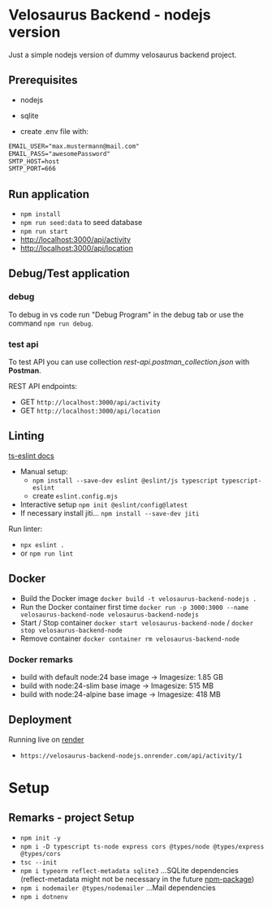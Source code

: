 # Velosaurus Backend - nodejs version

Just a simple nodejs version of dummy velosaurus backend project.

## Prerequisites

- nodejs
- sqlite

- create .env file with:

```txt
EMAIL_USER="max.mustermann@mail.com"
EMAIL_PASS="awesomePassword"
SMTP_HOST=host
SMTP_PORT=666
```

## Run application

- `npm install`
- `npm run seed:data` to seed database
- `npm run start`
- <http://localhost:3000/api/activity>
- <http://localhost:3000/api/location>

## Debug/Test application

### debug

To debug in vs code run "Debug Program" in the debug tab or use the command `npm run debug`.

### test api

To test API you can use collection *rest-api.postman_collection.json* with **Postman**.

REST API endpoints:

- GET `http://localhost:3000/api/activity`
- GET `http://localhost:3000/api/location`

## Linting

[ts-eslint docs](https://typescript-eslint.io/users/configs/)

- Manual setup:
  - `npm install --save-dev eslint @eslint/js typescript typescript-eslint`
  - create `eslint.config.mjs`
- Interactive setup `npm init @eslint/config@latest`
- If necessary install jiti... `npm install --save-dev jiti`

Run linter:

- `npx eslint .`
- or `npm run lint`

## Docker

- Build the Docker image `docker build -t velosaurus-backend-nodejs .`
- Run the Docker container first time `docker run -p 3000:3000 --name velosaurus-backend-node velosaurus-backend-nodejs`
- Start / Stop container `docker start velosaurus-backend-node` / `docker stop velosaurus-backend-node`
- Remove container `docker container rm velosaurus-backend-node`

### Docker remarks

- build with default node:24 base image -> Imagesize: 1.85 GB
- build with node:24-slim base image -> Imagesize: 515 MB
- build with node:24-alpine base image -> Imagesize: 418 MB

## Deployment

Running live on [render](https://dashboard.render.com/)

- `https://velosaurus-backend-nodejs.onrender.com/api/activity/1`

# Setup

## Remarks - project Setup

- `npm init -y`
- `npm i -D typescript ts-node express cors @types/node @types/express @types/cors`
- `tsc --init`
- `npm i typeorm reflect-metadata sqlite3` ...SQLite dependencies (reflect-metadata might not be necessary in the future [npm-package](https://www.npmjs.com/package/reflect-metadata))
- `npm i nodemailer @types/nodemailer`  ...Mail dependencies
- `npm i dotnenv`
